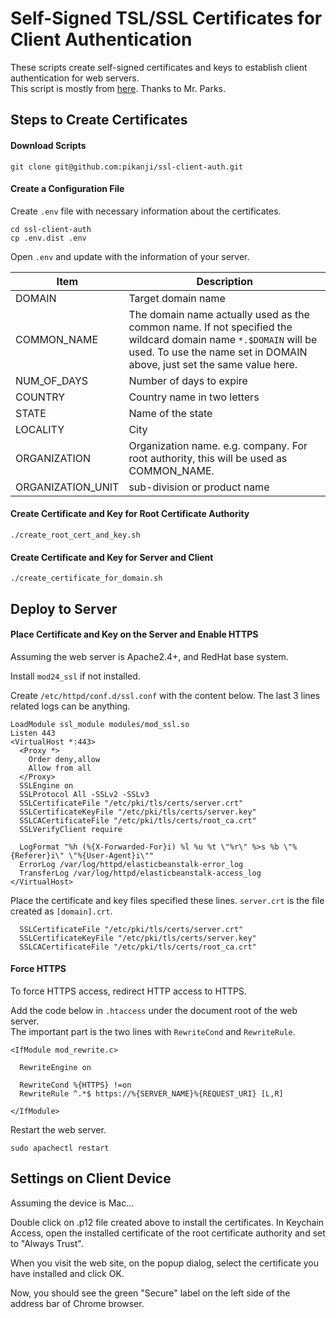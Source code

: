 # Self-Signed TSL/SSL Certificates for Client Authentication
These scripts create self-signed certificates and keys to establish client authentication for web servers.  
This script is mostly from [here](https://stackoverflow.com/a/43666288). Thanks to Mr. Parks.

## Steps to Create Certificates
#### Download Scripts
```
git clone git@github.com:pikanji/ssl-client-auth.git
```

#### Create a Configuration File
Create `.env` file with necessary information about the certificates.

```
cd ssl-client-auth
cp .env.dist .env
```

Open `.env` and update with the information of your server.

| Item | Description |
|------|-------------|
| DOMAIN | Target domain name |
| COMMON_NAME | The domain name actually used as the common name. If not specified the wildcard domain name `*.$DOMAIN` will be used. To use the name set in DOMAIN above, just set the same value here. |
| NUM_OF_DAYS | Number of days to expire |
| COUNTRY | Country name in two letters |
| STATE | Name of the state |
| LOCALITY | City |
| ORGANIZATION | Organization name. e.g. company. For root authority, this will be used as COMMON_NAME. |
| ORGANIZATION_UNIT| sub-division or product name |

#### Create Certificate and Key for Root Certificate Authority
```
./create_root_cert_and_key.sh
```

#### Create Certificate and Key for Server and Client
```
./create_certificate_for_domain.sh
```

## Deploy to Server
#### Place Certificate and Key on the Server and Enable HTTPS
Assuming the web server is Apache2.4+, and RedHat base system.

Install `mod24_ssl` if not installed.

Create `/etc/httpd/conf.d/ssl.conf` with the content below. The last 3 lines related logs can be anything.

```
LoadModule ssl_module modules/mod_ssl.so
Listen 443
<VirtualHost *:443>
  <Proxy *>
    Order deny,allow
    Allow from all
  </Proxy>
  SSLEngine on
  SSLProtocol All -SSLv2 -SSLv3
  SSLCertificateFile "/etc/pki/tls/certs/server.crt"
  SSLCertificateKeyFile "/etc/pki/tls/certs/server.key"
  SSLCACertificateFile "/etc/pki/tls/certs/root_ca.crt"
  SSLVerifyClient require

  LogFormat "%h (%{X-Forwarded-For}i) %l %u %t \"%r\" %>s %b \"%{Referer}i\" \"%{User-Agent}i\""
  ErrorLog /var/log/httpd/elasticbeanstalk-error_log
  TransferLog /var/log/httpd/elasticbeanstalk-access_log
</VirtualHost>
```

Place the certificate and key files specified these lines. `server.crt` is the file created as `[domain].crt`.

```
  SSLCertificateFile "/etc/pki/tls/certs/server.crt"
  SSLCertificateKeyFile "/etc/pki/tls/certs/server.key"
  SSLCACertificateFile "/etc/pki/tls/certs/root_ca.crt"
```

#### Force HTTPS
To force HTTPS access, redirect HTTP access to HTTPS.

Add the code below in `.htaccess` under the document root of the web server.  
The important part is the two lines with `RewriteCond` and `RewriteRule`.

```
<IfModule mod_rewrite.c>

  RewriteEngine on

  RewriteCond %{HTTPS} !=on
  RewriteRule ^.*$ https://%{SERVER_NAME}%{REQUEST_URI} [L,R]

</IfModule>
```

Restart the web server.

```
sudo apachectl restart
```

## Settings on Client Device
Assuming the device is Mac...

Double click on .p12 file created above to install the certificates.
In Keychain Access, open the installed certificate of the root certificate authority and set to "Always Trust".

When you visit the web site, on the popup dialog, select the certificate you have installed and click OK.

Now, you should see the green "Secure" label on the left side of the address bar of Chrome browser.
